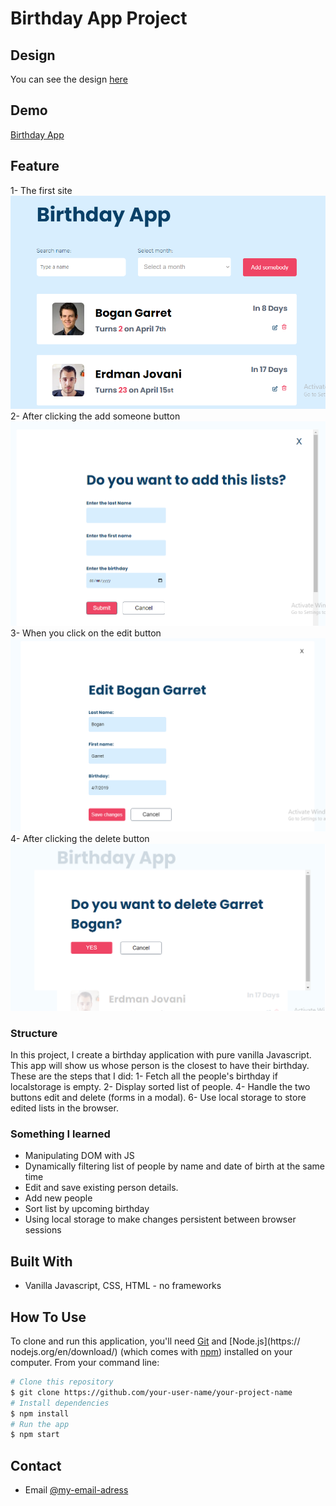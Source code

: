 #  **Birthday App Project**
## Design 
You can see the design [here](https://birthday-app-petah.netlify.app)
## Demo
[Birthday App](https://birthday-app-petah.netlify.app)
## **Feature**
1- The first site
![birthday app](./birthday-app.png)
2- After clicking the add someone button
![add someone](./birthday-add-list.png)
3- When you click on the edit button
![edit button](./birthday-edit-list.png)
4- After clicking the delete button
![delete list](./birthday-delete-list.png)
### **Structure**
In this project, I create a birthday application with pure vanilla Javascript. This app will show us whose person is the closest to have their birthday. These are the steps that I did:
1- Fetch all the people's birthday if localstorage is empty.
2- Display sorted list of people.
4- Handle the two buttons edit and delete (forms in a modal).
6- Use local storage to store edited lists in the browser.
### **Something I learned**
- Manipulating DOM with JS
- Dynamically filtering list of people by name and date of birth at the same time
- Edit and save existing person details.
- Add new people
- Sort list by upcoming birthday
- Using local storage to make changes persistent between browser sessions
## **Built With**
- Vanilla Javascript, CSS, HTML - no frameworks
## **How To Use**
<!-- Example: -->
To clone and run this application, you'll need [Git](https://git-scm.com) and [Node.js](https://
nodejs.org/en/download/) (which comes with [npm](http://npmjs.com)) installed on your computer. 
From your command line:
```bash
# Clone this repository
$ git clone https://github.com/your-user-name/your-project-name
# Install dependencies
$ npm install
# Run the app
$ npm start
```
## **Contact**
-   Email [@my-email-adress](mailto:peta.jea@onja.org)